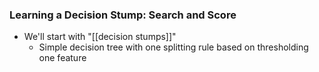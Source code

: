 ### Learning a Decision Stump: Search and Score
- We'll start with "[[decision stumps]]"
	- Simple decision tree with one splitting rule based on thresholding one feature
